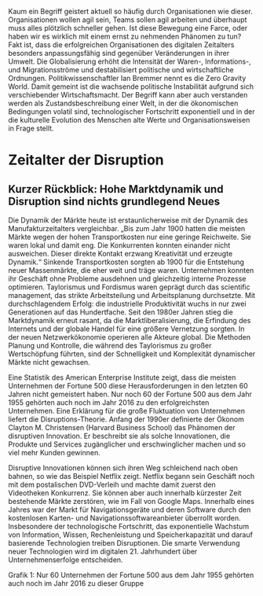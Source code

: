 Kaum ein Begriff geistert aktuell so häufig durch Organisationen wie dieser. Organisationen wollen agil sein, Teams sollen agil arbeiten und überhaupt muss alles plötzlich schneller gehen. Ist diese Bewegung eine Farce, oder haben wir es wirklich mit einem ernst zu nehmenden Phänomen zu tun? Fakt ist, dass die erfolgreichen Organisationen des digitalen Zeitalters besonders anpassungsfähig sind gegenüber Veränderungen in ihrer Umwelt. Die Globalisierung erhöht die Intensität der Waren-, Informations-, und Migrationsströme und destabilisiert politische und wirtschaftliche Ordnungen. Politikwissenschaftler Ian Bremmer nennt es die Zero Gravity World. Damit gemeint ist die wachsende politische Instabilität aufgrund sich verschiebender Wirtschaftsmacht. Der Begriff kann aber auch verstanden werden als Zustandsbeschreibung einer Welt, in der die ökonomischen Bedingungen volatil sind, technologischer Fortschritt exponentiell und in der die kulturelle Evolution des Menschen alte Werte und Organisationsweisen in Frage stellt. 

# Zeitalter der Disruption 

## Kurzer Rückblick: Hohe Marktdynamik und Disruption sind nichts grundlegend Neues

Die Dynamik der Märkte heute ist erstaunlicherweise mit der Dynamik des Manufakturzeitalters vergleichbar. „Bis zum Jahr 1900 hatten die meisten Märkte wegen der hohen Transportkosten nur eine geringe Reichweite. Sie waren lokal und damit eng. Die Konkurrenten konnten einander nicht ausweichen. Dieser direkte Kontakt erzwang Kreativität und erzeugte Dynamik.“   Sinkende Transportkosten sorgten ab 1900 für die Entstehung neuer Massenmärkte, die eher weit und träge waren. Unternehmen konnten ihr Geschäft ohne Probleme ausdehnen und gleichzeitig interne Prozesse optimieren. Taylorismus und Fordismus waren geprägt durch das scientific management, das strikte Arbeitsteilung und Arbeitsplanung durchsetzte. Mit durchschlagendem Erfolg: die industrielle Produktivität wuchs in nur zwei Generationen auf das Hundertfache.  Seit den 1980er Jahren stieg die Marktdynamik erneut rasant, da die Marktliberalisierung, die Erfindung des Internets und der globale Handel für eine größere Vernetzung sorgten. In der neuen Netzwerkökonomie operieren alle Akteure global. Die Methoden Planung und Kontrolle, die während des Taylorismus zu großer Wertschöpfung führten, sind der Schnelligkeit und Komplexität dynamischer Märkte nicht gewachsen.

Eine Statistik des American Enterprise Institute  zeigt, dass die meisten Unternehmen der Fortune 500 diese Herausforderungen in den letzten 60 Jahren nicht gemeistert haben. Nur noch 60 der Fortune 500 aus dem Jahr 1955 gehörten auch noch im Jahr 2016 zu den erfolgreichsten Unternehmen. Eine Erklärung für die große Fluktuation von Unternehmen liefert die Disruptions-Theorie. Anfang der 1990er definierte der Ökonom Clayton M. Christensen (Harvard Business School) das Phänomen der disruptiven Innovation. Er beschreibt sie als solche Innovationen, die Produkte und Services zugänglicher und erschwinglicher machen und so viel mehr Kunden gewinnen.

Disruptive Innovationen können sich ihren Weg schleichend nach oben bahnen, so wie das Beispiel Netflix zeigt. Netflix begann sein Geschäft noch mit dem postalischen DVD-Verleih und machte damit zuerst den Videotheken Konkurrenz. Sie können aber auch innerhalb kürzester Zeit bestehende Märkte zerstören, wie im Fall von Google Maps. Innerhalb eines Jahres war der Markt für Navigationsgeräte und deren Software durch den kostenlosen Karten- und Navigationssoftwareanbieter überrollt worden. Insbesondere der technologische Fortschritt, das exponentielle Wachstum von Information, Wissen, Rechenleistung und Speicherkapazität und darauf basierende Technologien treiben Disruptionen. Die smarte Verwendung neuer Technologien wird im digitalen 21. Jahrhundert über Unternehmenserfolge entscheiden. 

Grafik 1: Nur 60 Unternehmen der Fortune 500 aus dem Jahr 1955 gehörten auch noch im Jahr 2016 zu dieser Gruppe 
